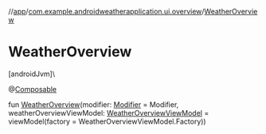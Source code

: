 //[app](../../index.md)/[com.example.androidweatherapplication.ui.overview](index.md)/[WeatherOverview](-weather-overview.md)

# WeatherOverview

[androidJvm]\

@[Composable](https://developer.android.com/reference/kotlin/androidx/compose/runtime/Composable.html)

fun [WeatherOverview](-weather-overview.md)(modifier: [Modifier](https://developer.android.com/reference/kotlin/androidx/compose/ui/Modifier.html) = Modifier, weatherOverviewViewModel: [WeatherOverviewViewModel](-weather-overview-view-model/index.md) = viewModel(factory = WeatherOverviewViewModel.Factory))
